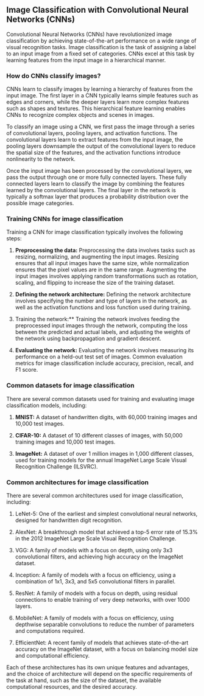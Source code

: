 ## Image Classification with Convolutional Neural Networks (CNNs)
Convolutional Neural Networks (CNNs) have revolutionized image classification by achieving state-of-the-art performance on a wide range of visual recognition tasks. Image classification is the task of assigning a label to an input image from a fixed set of categories. CNNs excel at this task by learning features from the input image in a hierarchical manner.

### How do CNNs classify images?
CNNs learn to classify images by learning a hierarchy of features from the input image. The first layer in a CNN typically learns simple features such as edges and corners, while the deeper layers learn more complex features such as shapes and textures. This hierarchical feature learning enables CNNs to recognize complex objects and scenes in images.

To classify an image using a CNN, we first pass the image through a series of convolutional layers, pooling layers, and activation functions. The convolutional layers learn to extract features from the input image, the pooling layers downsample the output of the convolutional layers to reduce the spatial size of the features, and the activation functions introduce nonlinearity to the network.

Once the input image has been processed by the convolutional layers, we pass the output through one or more fully connected layers. These fully connected layers learn to classify the image by combining the features learned by the convolutional layers. The final layer in the network is typically a softmax layer that produces a probability distribution over the possible image categories.

### Training CNNs for image classification
Training a CNN for image classification typically involves the following steps:

1. **Preprocessing the data:** Preprocessing the data involves tasks such as resizing, normalizing, and augmenting the input images. Resizing ensures that all input images have the same size, while normalization ensures that the pixel values are in the same range. Augmenting the input images involves applying random transformations such as rotation, scaling, and flipping to increase the size of the training dataset.

2. **Defining the network architecture:** Defining the network architecture involves specifying the number and type of layers in the network, as well as the activation functions and loss function used during training.

3. Training the network:** Training the network involves feeding the preprocessed input images through the network, computing the loss between the predicted and actual labels, and adjusting the weights of the network using backpropagation and gradient descent.

4. **Evaluating the network:** Evaluating the network involves measuring its performance on a held-out test set of images. Common evaluation metrics for image classification include accuracy, precision, recall, and F1 score.

### Common datasets for image classification
There are several common datasets used for training and evaluating image classification models, including:

1. **MNIST:** A dataset of handwritten digits, with 60,000 training images and 10,000 test images.

2. **CIFAR-10:** A dataset of 10 different classes of images, with 50,000 training images and 10,000 test images.

3. **ImageNet:** A dataset of over 1 million images in 1,000 different classes, used for training models for the annual ImageNet Large Scale Visual Recognition Challenge (ILSVRC).

### Common architectures for image classification

There are several common architectures used for image classification, including:

1. LeNet-5: One of the earliest and simplest convolutional neural networks, designed for handwritten digit recognition.

2. AlexNet: A breakthrough model that achieved a top-5 error rate of 15.3% in the 2012 ImageNet Large Scale Visual Recognition Challenge.

3. VGG: A family of models with a focus on depth, using only 3x3 convolutional filters, and achieving high accuracy on the ImageNet dataset.

4. Inception: A family of models with a focus on efficiency, using a combination of 1x1, 3x3, and 5x5 convolutional filters in parallel.

5. ResNet: A family of models with a focus on depth, using residual connections to enable training of very deep networks, with over 1000 layers.

6. MobileNet: A family of models with a focus on efficiency, using depthwise separable convolutions to reduce the number of parameters and computations required.

7. EfficientNet: A recent family of models that achieves state-of-the-art accuracy on the ImageNet dataset, with a focus on balancing model size and computational efficiency.

Each of these architectures has its own unique features and advantages, and the choice of architecture will depend on the specific requirements of the task at hand, such as the size of the dataset, the available computational resources, and the desired accuracy.